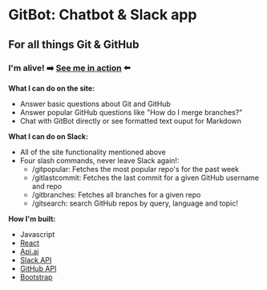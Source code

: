 # GitBot: Chatbot & Slack app
## For all things Git & GitHub

### I'm alive! :arrow_right: [See me in action](https://gitbotchat.herokuapp.com/) :arrow_left:

**What I can do on the site:**
* Answer basic questions about Git and GitHub
* Answer popular GitHub questions like "How do I merge branches?"
* Chat with GitBot directly or see formatted text ouput for Markdown 

**What I can do on Slack:**
* All of the site functionality mentioned above
* Four slash commands, never leave Slack again!: 
  * /gitpopular: Fetches the most popular repo's for the past week
  * /gitlastcommit: Fetches the last commit for a given GitHub username and repo
  * /gitbranches: Fetches all branches for a given repo
  * /gitsearch: search GitHub repos by query, language and topic! 
  
**How I'm built:**
* Javascript
* [React](https://facebook.github.io/react/)
* [Api.ai](https://api.ai/)
* [Slack API](https://api.slack.com/slack-apps)
* [GitHub API](https://developer.github.com/v3/)
* [Bootstrap](http://getbootstrap.com/)
